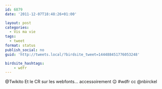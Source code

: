 ```yaml
---
id: 6879
date: '2011-12-07T18:48:26+01:00'

layout: post
categories:
  - Vis ma vie
tags:
  - tweet
format: status
publish_social: no
guid: 'http://tweets.local/?birdsite_tweet=144488451776053248'

birdsite_hashtags:
    - wdfr
---
```


@Twikito Et le CR sur les webfonts… accessoirement 😉 #wdfr cc @nbirckel